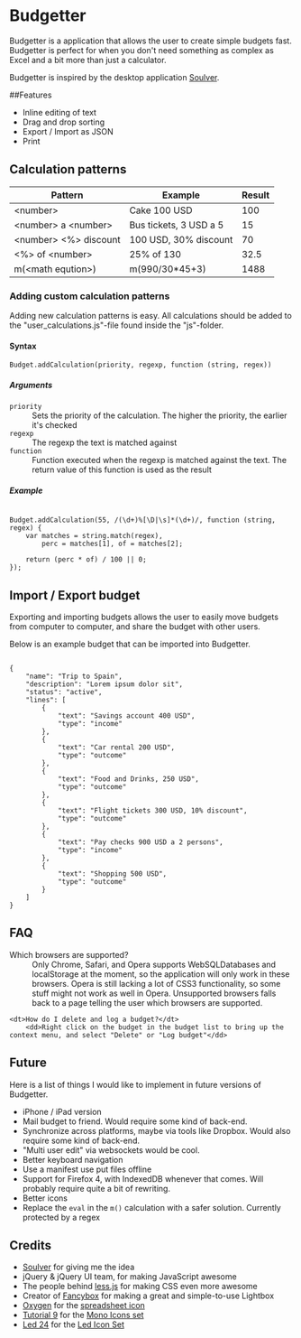 Budgetter
=========

Budgetter is a application that allows the user to create simple budgets fast. Budgetter is perfect for when you don't need something as complex as Excel and a bit more than just a calculator.

Budgetter is inspired by the desktop application [Soulver](http://www.acqualia.com/soulver/). 

##Features

  * Inline editing of text
  * Drag and drop sorting
  * Export / Import as JSON
  * Print

## Calculation patterns

<table>
	<thead>
		<tr>
			<th>Pattern</th>
			<th>Example</th>
			<th>Result</th>
		</tr>
	</thead>
	<tbody>
		<tr>
			<td>&lt;number&gt;</td>
			<td>Cake 100 USD</td>
			<td>100</td>
		</tr>
		<tr>
			<td>&lt;number&gt; a &lt;number&gt;</td>
			<td>Bus tickets, 3 USD a 5</td>
			<td>15</td>
		</tr>
		<tr>
			<td>&lt;number&gt; &lt;%&gt; discount</td>
			<td>100 USD, 30% discount</td>
			<td>70</td>
		</tr>
		<tr>
			<td>&lt;%> of &lt;number&gt;</td>
			<td>25% of 130</td>
			<td>32.5</td>
		</tr>
		<tr>
			<td>m(&lt;math eqution&gt;)</td>
			<td>m(990/30*45+3)</td>
			<td>1488</td>
		</tr>
	</tbody>
</table>

### Adding custom calculation patterns

Adding new calculation patterns is easy. All calculations should be added to the "user_calculations.js"-file found inside the "js"-folder.

#### Syntax

`Budget.addCalculation(priority, regexp, function (string, regex))`

##### Arguments

<dl>
	<dt><code>priority</code><dt>
		<dd>Sets the priority of the calculation. The higher the priority, the earlier it's checked</dd>
	<dt><code>regexp</code></dt>
		<dd>The regexp the text is matched against</dd>
	<dt><code>function</code></dt>
		<dd>Function executed when the regexp is matched against the text. The return value of this function is used as the result</dd>
</dl>

##### Example
<pre><code>
Budget.addCalculation(55, /(\d+)%[\D|\s]*(\d+)/, function (string, regex) {
	var matches = string.match(regex),
		perc = matches[1], of = matches[2];
		
	return (perc * of) / 100 || 0;
});
</code></pre>

## Import / Export budget

Exporting and importing budgets allows the user to easily move budgets from computer to computer, and share the budget with other users.

Below is an example budget that can be imported into Budgetter.

<pre><code>
{
	"name": "Trip to Spain",
	"description": "Lorem ipsum dolor sit",
	"status": "active",
	"lines": [
		{
			"text": "Savings account 400 USD",
			"type": "income"
		},
		{
			"text": "Car rental 200 USD",
			"type": "outcome"
		},
		{
			"text": "Food and Drinks, 250 USD",
			"type": "outcome"
		},
		{
			"text": "Flight tickets 300 USD, 10% discount",
			"type": "outcome"
		},
		{
			"text": "Pay checks 900 USD a 2 persons",
			"type": "income"
		},
		{
			"text": "Shopping 500 USD",
			"type": "outcome"
		}
	]
}
</code></pre>

## FAQ

<dl>
	<dt>Which browsers are supported?<dt>
		<dd>Only Chrome, Safari, and Opera supports WebSQLDatabases and localStorage at the moment, so the application will only work in these browsers. Opera is still lacking a lot of CSS3 functionality, so some stuff might not work as well in Opera.
		Unsupported browsers falls back to a page telling the user which browsers are supported.</dd>
		
	<dt>How do I delete and log a budget?</dt>
		<dd>Right click on the budget in the budget list to bring up the context menu, and select "Delete" or "Log budget"</dd>
</dl>

## Future

Here is a list of things I would like to implement in future versions of Budgetter.

  * iPhone / iPad version
  * Mail budget to friend. Would require some kind of back-end.
  * Synchronize across platforms, maybe via tools like Dropbox. Would also require some kind of back-end.
  * "Multi user edit" via websockets would be cool.
  * Better keyboard navigation
  * Use a manifest use put files offline
  * Support for Firefox 4, with IndexedDB whenever that comes. Will probably require quite a bit of rewriting.
  * Better icons
  * Replace the `eval` in the `m()` calculation with a safer solution. Currently protected by a regex

## Credits

  * [Soulver](http://www.acqualia.com/soulver/) for giving me the idea
  * jQuery & jQuery UI team, for making JavaScript awesome
  * The people behind [less.js](http://github.com/cloudhead/less.js/tree/) for making CSS even more awesome
  * Creator of [Fancybox](http://fancybox.net/) for making a great and simple-to-use Lightbox
  * [Oxygen](http://www.oxygen-icons.org/) for the [spreadsheet icon](http://www.iconfinder.com/icondetails/8909/32/spreadsheet_icon?r=1)
  * [Tutorial 9](http://www.tutorial9.net) for the [Mono Icons set](http://www.tutorial9.net/resources/108-mono-icons-huge-set-of-minimal-icons/)
  * [Led 24](http://led24.de) for the [Led Icon Set](http://led24.de/iconset/)